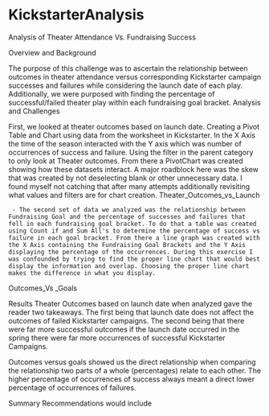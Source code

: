 # KickstarterAnalysis
Analysis of Theater Attendance Vs. Fundraising Success

Overview and Background

The purpose of this challenge was to ascertain the relationship between outcomes in theater attendance versus corresponding Kickstarter campaign successes and failures while considering the launch date of each play. Additionally, we were purposed with finding the percentage of successful/failed theater play within each fundraising goal bracket.
Analysis and Challenges

First, we looked at theater outcomes based on launch date. Creating a Pivot Table and Chart using data from the worksheet in Kickstarter. In the X Axis the time of the season interacted with the Y axis which was number of occurrences of success and failure. Using the filter in the parent category to only look at Theater outcomes. From there a PivotChart was created showing how these datasets interact. A major roadblock here was the skew that was created by not deselecting blank or other unnecessary data. I found myself not catching that after many attempts additionally revisiting what values and filters are for chart creation.
Theater_Outcomes_vs_Launch

     - The second set of data we analyzed was the relationship between Fundraising Goal and the percentage of successes and failures that fell in each fundraising goal bracket. To do that a table was created using Count if and Sum All's to determine the percentage of success vs failure in each goal bracket. From there a line graph was created with the X Axis containing the Fundraising Goal Brackets and the Y Axis displaying the percentage of the occurrences. During this exercise I was confounded by trying to find the proper line chart that would best display the information and overlap. Choosing the proper line chart makes the difference in what you display.
Outcomes_Vs _Goals

Results
Theater Outcomes based on launch date when analyzed gave the reader two takeaways. The first being that launch date does not affect the outcomes of failed Kickstarter campaigns. The second being that there were far more successful outcomes if the launch date occurred in the spring there were far more occurrences of successful Kickstarter Campaigns.

Outcomes versus goals showed us the direct relationship when comparing the relationship two parts of a whole (percentages) relate to each other. The higher percentage of occurrences of success always meant a direct lower percentage of occurrences of failures.

Summary Recommendations would include
